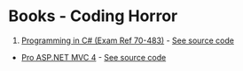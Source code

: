 # Books - Coding Horror

1. [Programming in C# (Exam Ref 70-483)](https://www.microsoft.com/en-us/learning/exam-70-483.aspx) - [See source code](https://github.com/flextry/books-coding-horror/tree/master/Programming%20in%20C%23%20(Exam%20Ref%2070-483))
* [Pro ASP.NET MVC 4](http://www.apress.com/us/book/9781430242369) - [See source code](https://github.com/flextry/books-coding-horror/tree/master/Pro%20ASP.NET%20MVC%204)
